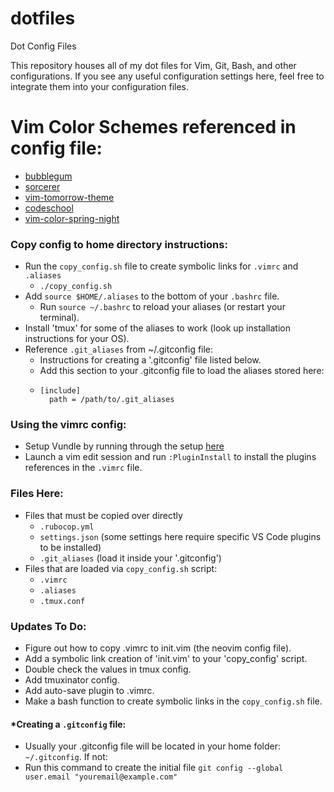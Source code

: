 # dotfiles
Dot Config Files

This repository houses all of my dot files for Vim, Git, Bash, and other configurations. If you see any useful configuration settings here, feel free to integrate them into your configuration files.

# Vim Color Schemes referenced in config file:
* [bubblegum](https://github.com/baskerville/bubblegum)
* [sorcerer](https://github.com/adlawson/vim-sorcerer)
* [vim-tomorrow-theme](https://github.com/chriskempson/vim-tomorrow-theme)
* [codeschool](https://github.com/antlypls/vim-colors-codeschool)
* [vim-color-spring-night](https://github.com/rhysd/vim-color-spring-night)

### Copy config to home directory instructions:
* Run the `copy_config.sh` file to create symbolic links for `.vimrc` and `.aliases`
  * `./copy_config.sh`
* Add `source $HOME/.aliases` to the bottom of your `.bashrc` file.
  * Run `source ~/.bashrc` to reload your aliases (or restart your terminal).
* Install 'tmux' for some of the aliases to work (look up installation instructions for your OS).
* Reference `.git_aliases` from ~/.gitconfig file:
  * Instructions for creating a '.gitconfig' file listed below.
  * Add this section to your .gitconfig file to load the aliases stored here:
  * ```
    [include]
      path = /path/to/.git_aliases
    ```

### Using the vimrc config:
 * Setup Vundle by running through the setup [here](https://github.com/VundleVim/Vundle.vim)
 * Launch a vim edit session and run `:PluginInstall` to install the plugins references in the `.vimrc` file.

### Files Here:
* Files that must be copied over directly
  * `.rubocop.yml`
  * `settings.json` (some settings here require specific VS Code plugins to be installed)
  * `.git_aliases` (load it inside your '.gitconfig')
* Files that are loaded via `copy_config.sh` script:
  * `.vimrc`
  * `.aliases`
  * `.tmux.conf`

### Updates To Do:
* Figure out how to copy .vimrc to init.vim (the neovim config file).
* Add a symbolic link creation of 'init.vim' to your 'copy_config' script.
* Double check the values in tmux config.
* Add tmuxinator config.
* Add auto-save plugin to .vimrc.
* Make a bash function to create symbolic links in the `copy_config.sh` file.

#### *Creating a `.gitconfig` file:
* Usually your .gitconfig file will be located in your home folder: `~/.gitconfig`. If not:
* Run this command to create the initial file `git config --global user.email "youremail@example.com"`